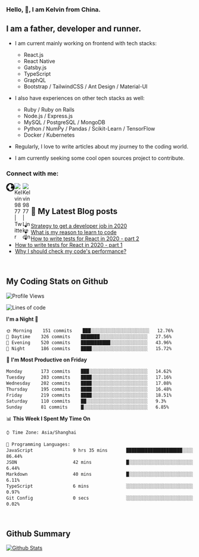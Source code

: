 ### Hello, 👋, I am Kelvin from China.

## I am a father, developer and runner.

- I am current mainly working on frontend with tech stacks:
  - React.js
  - React Native
  - Gatsby.js
  - TypeScript
  - GraphQL
  - Bootstrap / TailwindCSS / Ant Design / Material-UI
  
- I also have experiences on other tech stacks as well:
  - Ruby / Ruby on Rails
  - Node.js / Express.js
  - MySQL / PostgreSQL / MongoDB
  - Python / NumPy / Pandas / Scikit-Learn / TensorFlow
  - Docker / Kubernetes
- Regularly, I love to write articles about my journey to the coding world.
- I am currently seeking some cool open sources project to contribute.

### Connect with me:

[<img align="left" alt="kelvinliang.cn" width="22px" src="https://raw.githubusercontent.com/iconic/open-iconic/master/svg/globe.svg" />][website]
[<img align="left" alt="Kelvin9877 | Twitter" width="22px" src="https://cdn.jsdelivr.net/npm/simple-icons@v3/icons/twitter.svg" />][twitter]
[<img align="left" alt="Kelvin9877 | LinkedIn" width="22px" src="https://cdn.jsdelivr.net/npm/simple-icons@v3/icons/linkedin.svg" />][linkedin]

<br />
<br />

## 📕 My Latest Blog posts

<!-- BLOG-POST-LIST:START -->
- [Strategy to get a developer job in 2020](https://dev.to/kelvin9877/what-is-my-strategy-to-get-a-job-in-frontend-39gg)
- [What is my reason to learn to code](https://dev.to/kelvin9877/what-is-my-reason-to-learn-to-code-6k2)
- [How to write tests for React in 2020 - part 2](https://dev.to/kelvin9877/how-to-write-tests-for-react-in-2020-part-2-26h)
- [How to write tests for React in 2020 - part 1](https://dev.to/kelvin9877/how-to-write-tests-for-react-in-2020-4oai)
- [Why I should check my code's performance?](https://dev.to/kelvin9877/why-i-should-check-the-performance-of-my-code-19cl)
<!-- BLOG-POST-LIST:END -->

<br />

## My Coding Stats on Github

<!--START_SECTION:waka-->
![Profile Views](http://img.shields.io/badge/Profile%20Views-10-blue)

![Lines of code](https://img.shields.io/badge/From%20Hello%20World%20I%27ve%20Written-2.2%20million%20lines%20of%20code-blue)

**I'm a Night 🦉** 

```text
🌞 Morning    151 commits    ███░░░░░░░░░░░░░░░░░░░░░░   12.76% 
🌆 Daytime    326 commits    ███████░░░░░░░░░░░░░░░░░░   27.56% 
🌃 Evening    520 commits    ███████████░░░░░░░░░░░░░░   43.96% 
🌙 Night      186 commits    ████░░░░░░░░░░░░░░░░░░░░░   15.72%

```
📅 **I'm Most Productive on Friday** 

```text
Monday       173 commits    ███░░░░░░░░░░░░░░░░░░░░░░   14.62% 
Tuesday      203 commits    ████░░░░░░░░░░░░░░░░░░░░░   17.16% 
Wednesday    202 commits    ████░░░░░░░░░░░░░░░░░░░░░   17.08% 
Thursday     195 commits    ████░░░░░░░░░░░░░░░░░░░░░   16.48% 
Friday       219 commits    ████░░░░░░░░░░░░░░░░░░░░░   18.51% 
Saturday     110 commits    ██░░░░░░░░░░░░░░░░░░░░░░░   9.3% 
Sunday       81 commits     █░░░░░░░░░░░░░░░░░░░░░░░░   6.85%

```


📊 **This Week I Spent My Time On** 

```text
⌚︎ Time Zone: Asia/Shanghai

💬 Programming Languages: 
JavaScript               9 hrs 35 mins       █████████████████████░░░░   86.44% 
JSON                     42 mins             █░░░░░░░░░░░░░░░░░░░░░░░░   6.44% 
Markdown                 40 mins             █░░░░░░░░░░░░░░░░░░░░░░░░   6.11% 
TypeScript               6 mins              ░░░░░░░░░░░░░░░░░░░░░░░░░   0.97% 
Git Config               0 secs              ░░░░░░░░░░░░░░░░░░░░░░░░░   0.02%

```


<!--END_SECTION:waka-->

<br />

## Github Summary

[![Github Stats](https://get-github-stats.vercel.app/api?username=kelvin8773&show_icons=true)](https://github.com/kelvin8773)

[website]: https://kelvinliang.cn
[twitter]: https://twitter.com/kelvin9877
[linkedin]: https://linkedin.com/in/kelvin9877
